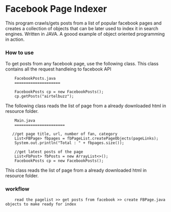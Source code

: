 Facebook Page Indexer
=========================

This program crawls/gets posts from a list of popular facebook pages and creates a collection of objects that can be later used to index it in search engines. Written in JAVA. A goood example of object oriented programming in action.



### How to use

To get posts from any facebook page, use the following class. This class contains all the request handleing to facebook API

        FacebookPosts.java
        ====================

        FacebookPosts cp = new FacebookPosts();
        cp.getPosts("airtelbuzz");


The following class reads the list of page from a already downloaded html in resource folder.
        
        Main.java
        ======================
        
       //get page title, url, number of fan, category
        List<FBPage> fbpages = fbPageList.createPageObjects(pageLinks);
        System.out.println("Total : " + fbpages.size());
        
        //get latest posts of the page
        List<FbPost> fbPosts = new ArrayList<>();
        FacebookPosts cp = new FacebookPosts();


This class reads the list of page from a already downloaded html in resource folder.

### workflow 

        read the pagelist >> get posts from facebook >> create FBPage.java objects to make ready for index
